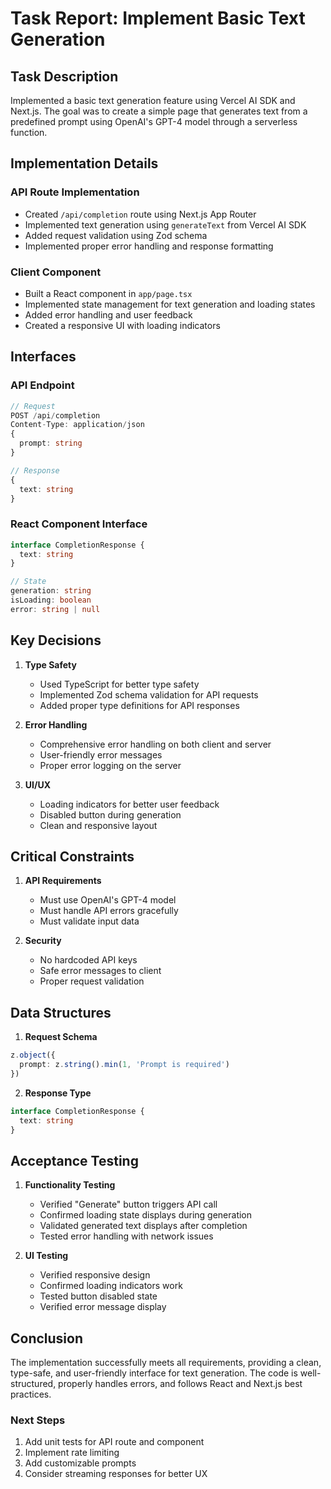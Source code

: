 # Task Report: Implement Basic Text Generation

## Task Description
Implemented a basic text generation feature using Vercel AI SDK and Next.js. The goal was to create a simple page that generates text from a predefined prompt using OpenAI's GPT-4 model through a serverless function.

## Implementation Details

### API Route Implementation
- Created `/api/completion` route using Next.js App Router
- Implemented text generation using `generateText` from Vercel AI SDK
- Added request validation using Zod schema
- Implemented proper error handling and response formatting

### Client Component
- Built a React component in `app/page.tsx`
- Implemented state management for text generation and loading states
- Added error handling and user feedback
- Created a responsive UI with loading indicators

## Interfaces

### API Endpoint
```typescript
// Request
POST /api/completion
Content-Type: application/json
{
  prompt: string
}

// Response
{
  text: string
}
```

### React Component Interface
```typescript
interface CompletionResponse {
  text: string
}

// State
generation: string
isLoading: boolean
error: string | null
```

## Key Decisions

1. **Type Safety**
   - Used TypeScript for better type safety
   - Implemented Zod schema validation for API requests
   - Added proper type definitions for API responses

2. **Error Handling**
   - Comprehensive error handling on both client and server
   - User-friendly error messages
   - Proper error logging on the server

3. **UI/UX**
   - Loading indicators for better user feedback
   - Disabled button during generation
   - Clean and responsive layout

## Critical Constraints

1. **API Requirements**
   - Must use OpenAI's GPT-4 model
   - Must handle API errors gracefully
   - Must validate input data

2. **Security**
   - No hardcoded API keys
   - Safe error messages to client
   - Proper request validation

## Data Structures

1. **Request Schema**
```typescript
z.object({
  prompt: z.string().min(1, 'Prompt is required')
})
```

2. **Response Type**
```typescript
interface CompletionResponse {
  text: string
}
```

## Acceptance Testing

1. **Functionality Testing**
   - Verified "Generate" button triggers API call
   - Confirmed loading state displays during generation
   - Validated generated text displays after completion
   - Tested error handling with network issues

2. **UI Testing**
   - Verified responsive design
   - Confirmed loading indicators work
   - Tested button disabled state
   - Verified error message display

## Conclusion

The implementation successfully meets all requirements, providing a clean, type-safe, and user-friendly interface for text generation. The code is well-structured, properly handles errors, and follows React and Next.js best practices.

### Next Steps
1. Add unit tests for API route and component
2. Implement rate limiting
3. Add customizable prompts
4. Consider streaming responses for better UX
